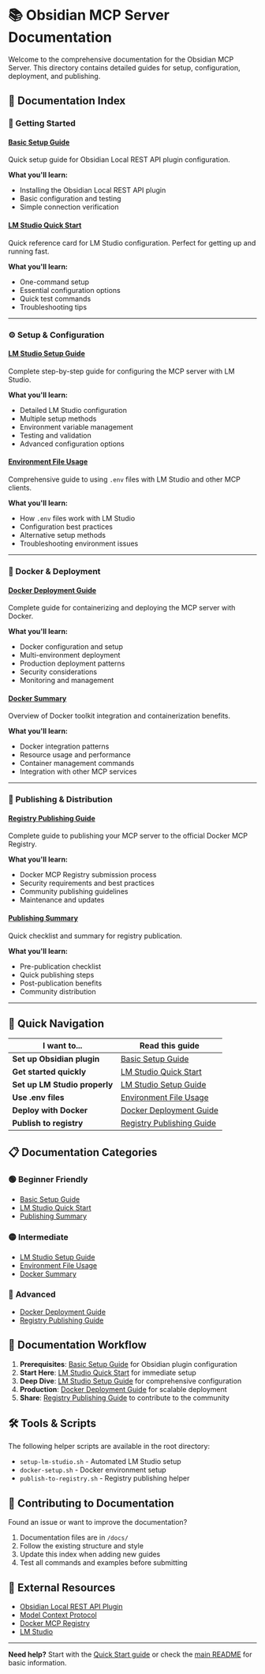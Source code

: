 # 📚 Obsidian MCP Server Documentation

Welcome to the comprehensive documentation for the Obsidian MCP Server. This directory contains detailed guides for setup, configuration, deployment, and publishing.

## 📖 Documentation Index

### 🚀 Getting Started

#### [Basic Setup Guide](BASIC_SETUP.md)
Quick setup guide for Obsidian Local REST API plugin configuration.

**What you'll learn:**
- Installing the Obsidian Local REST API plugin
- Basic configuration and testing
- Simple connection verification

#### [LM Studio Quick Start](LM_STUDIO_QUICKSTART.md)
Quick reference card for LM Studio configuration. Perfect for getting up and running fast.

**What you'll learn:**
- One-command setup
- Essential configuration options
- Quick test commands
- Troubleshooting tips

---

### ⚙️ Setup & Configuration

#### [LM Studio Setup Guide](LM_STUDIO_SETUP.md)
Complete step-by-step guide for configuring the MCP server with LM Studio.

**What you'll learn:**
- Detailed LM Studio configuration
- Multiple setup methods
- Environment variable management
- Testing and validation
- Advanced configuration options

#### [Environment File Usage](ENV_FILE_USAGE.md)
Comprehensive guide to using `.env` files with LM Studio and other MCP clients.

**What you'll learn:**
- How `.env` files work with LM Studio
- Configuration best practices
- Alternative setup methods
- Troubleshooting environment issues

---

### 🐳 Docker & Deployment

#### [Docker Deployment Guide](DOCKER_DEPLOYMENT.md)
Complete guide for containerizing and deploying the MCP server with Docker.

**What you'll learn:**
- Docker configuration and setup
- Multi-environment deployment
- Production deployment patterns
- Security considerations
- Monitoring and management

#### [Docker Summary](DOCKER_SUMMARY.md)
Overview of Docker toolkit integration and containerization benefits.

**What you'll learn:**
- Docker integration patterns
- Resource usage and performance
- Container management commands
- Integration with other MCP services

---

### 🏪 Publishing & Distribution

#### [Registry Publishing Guide](REGISTRY_PUBLISHING.md)
Complete guide to publishing your MCP server to the official Docker MCP Registry.

**What you'll learn:**
- Docker MCP Registry submission process
- Security requirements and best practices
- Community publishing guidelines
- Maintenance and updates

#### [Publishing Summary](PUBLISHING_SUMMARY.md)
Quick checklist and summary for registry publication.

**What you'll learn:**
- Pre-publication checklist
- Quick publishing steps
- Post-publication benefits
- Community distribution

---

## 🎯 Quick Navigation

| I want to... | Read this guide |
|---------------|-----------------|
| **Set up Obsidian plugin** | [Basic Setup Guide](BASIC_SETUP.md) |
| **Get started quickly** | [LM Studio Quick Start](LM_STUDIO_QUICKSTART.md) |
| **Set up LM Studio properly** | [LM Studio Setup Guide](LM_STUDIO_SETUP.md) |
| **Use .env files** | [Environment File Usage](ENV_FILE_USAGE.md) |
| **Deploy with Docker** | [Docker Deployment Guide](DOCKER_DEPLOYMENT.md) |
| **Publish to registry** | [Registry Publishing Guide](REGISTRY_PUBLISHING.md) |

## 📋 Documentation Categories

### 🟢 **Beginner Friendly**
- [Basic Setup Guide](BASIC_SETUP.md)
- [LM Studio Quick Start](LM_STUDIO_QUICKSTART.md)
- [Publishing Summary](PUBLISHING_SUMMARY.md)

### 🟡 **Intermediate**
- [LM Studio Setup Guide](LM_STUDIO_SETUP.md)
- [Environment File Usage](ENV_FILE_USAGE.md)
- [Docker Summary](DOCKER_SUMMARY.md)

### 🔴 **Advanced**
- [Docker Deployment Guide](DOCKER_DEPLOYMENT.md)
- [Registry Publishing Guide](REGISTRY_PUBLISHING.md)

## 🔄 Documentation Workflow

1. **Prerequisites**: [Basic Setup Guide](BASIC_SETUP.md) for Obsidian plugin configuration
2. **Start Here**: [LM Studio Quick Start](LM_STUDIO_QUICKSTART.md) for immediate setup
3. **Deep Dive**: [LM Studio Setup Guide](LM_STUDIO_SETUP.md) for comprehensive configuration
4. **Production**: [Docker Deployment Guide](DOCKER_DEPLOYMENT.md) for scalable deployment
5. **Share**: [Registry Publishing Guide](REGISTRY_PUBLISHING.md) to contribute to the community

## 🛠️ Tools & Scripts

The following helper scripts are available in the root directory:

- `setup-lm-studio.sh` - Automated LM Studio setup
- `docker-setup.sh` - Docker environment setup
- `publish-to-registry.sh` - Registry publishing helper

## 📝 Contributing to Documentation

Found an issue or want to improve the documentation? 

1. Documentation files are in `/docs/`
2. Follow the existing structure and style
3. Update this index when adding new guides
4. Test all commands and examples before submitting

## 🔗 External Resources

- [Obsidian Local REST API Plugin](https://github.com/coddingtonbear/obsidian-local-rest-api)
- [Model Context Protocol](https://modelcontextprotocol.io/)
- [Docker MCP Registry](https://github.com/docker/mcp-registry)
- [LM Studio](https://lmstudio.ai/)

---

**Need help?** Start with the [Quick Start guide](LM_STUDIO_QUICKSTART.md) or check the [main README](../README.md) for basic information.